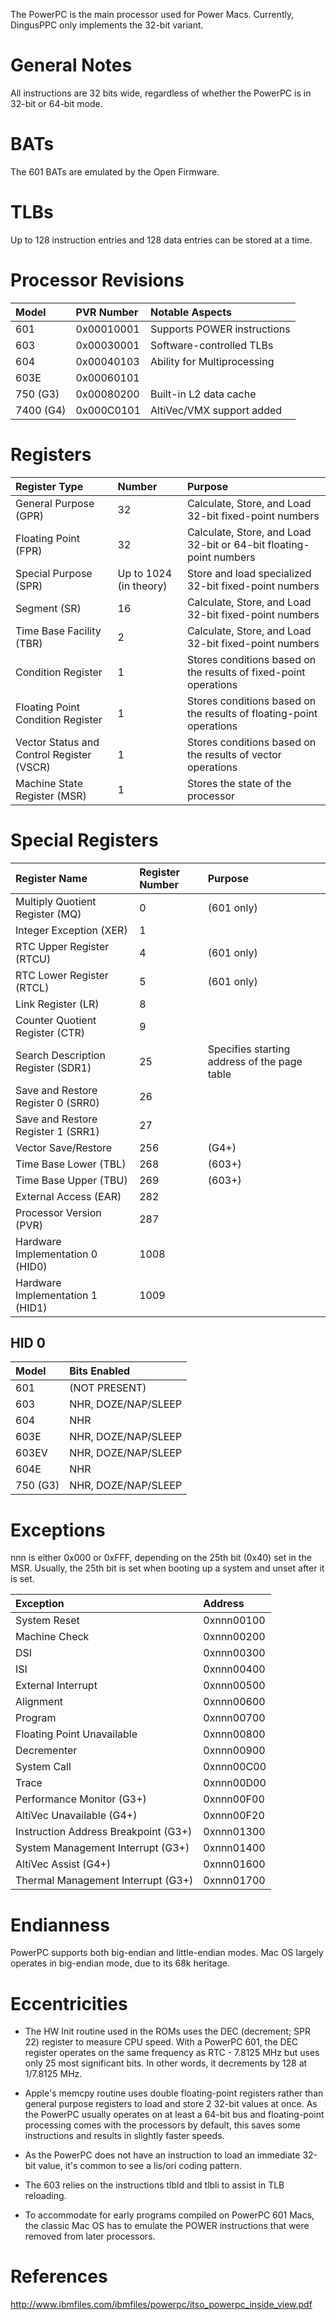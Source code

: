The PowerPC is the main processor used for Power Macs. Currently, DingusPPC only implements the 32-bit variant.

# General Notes

All instructions are 32 bits wide, regardless of whether the PowerPC is in 32-bit or 64-bit mode.

# BATs

The 601 BATs are emulated by the Open Firmware.

# TLBs

Up to 128 instruction entries and 128 data entries can be stored at a time.

# Processor Revisions

| Model         | PVR Number  | Notable Aspects             |
| :------------ | :---------- | :-------------------------- |
| 601           | 0x00010001  | Supports POWER instructions |
| 603           | 0x00030001  | Software-controlled TLBs    |
| 604           | 0x00040103  | Ability for Multiprocessing |
| 603E          | 0x00060101  |                             |
| 750 (G3)      | 0x00080200  | Built-in L2 data cache      |
| 7400 (G4)     | 0x000C0101  | AltiVec/VMX support added   |

# Registers

| Register Type                              | Number                 | Purpose                                                             |
| :----------------------------------------- | :--------------------- | :------------------------------------------------------------------ |
| General Purpose (GPR)                      | 32                     | Calculate, Store, and Load 32-bit fixed-point numbers               |
| Floating Point (FPR)                       | 32                     | Calculate, Store, and Load 32-bit or 64-bit floating-point numbers  |
| Special Purpose (SPR)                      | Up to 1024 (in theory) | Store and load specialized 32-bit fixed-point numbers               |
| Segment (SR)                               | 16                     | Calculate, Store, and Load 32-bit fixed-point numbers               |
| Time Base Facility (TBR)                   | 2                      | Calculate, Store, and Load 32-bit fixed-point numbers               |
| Condition Register                         | 1                      | Stores conditions based on the results of fixed-point operations    |
| Floating Point Condition Register          | 1                      | Stores conditions based on the results of floating-point operations |
| Vector Status and Control Register (VSCR)  | 1                      | Stores conditions based on the results of vector operations         |
| Machine State Register (MSR)               | 1                      | Stores the state of the processor                                   |


# Special Registers

| Register Name                     | Register Number      | Purpose                                               |
| :-------------------------------- | :------------------- | :---------------------------------------------------- |
| Multiply Quotient Register (MQ)   | 0                    | (601 only)                                            |
| Integer Exception (XER)           | 1                    |                                                       |
| RTC Upper Register (RTCU)         | 4                    | (601 only)                                            |
| RTC Lower Register (RTCL)         | 5                    | (601 only)                                            |
| Link Register (LR)                | 8                    |                                                       |
| Counter Quotient Register (CTR)   | 9                    |                                                       |
| Search Description Register (SDR1)| 25                   | Specifies starting address of the page table          |
| Save and Restore Register 0 (SRR0)| 26                   |                                                       |
| Save and Restore Register 1 (SRR1)| 27                   |                                                       |
| Vector Save/Restore               | 256                  | (G4+)                                                 |
| Time Base Lower (TBL)             | 268                  | (603+)                                                |
| Time Base Upper (TBU)             | 269                  | (603+)                                                |
| External Access (EAR)             | 282                  |                                                       |
| Processor Version (PVR)           | 287                  |                                                       |
| Hardware Implementation 0 (HID0)  | 1008                 |                                                       |
| Hardware Implementation 1 (HID1)  | 1009                 |                                                       |

## HID 0

| Model         | Bits Enabled        |
| :------------ | :------------------ |
| 601           | (NOT PRESENT)       |
| 603           | NHR, DOZE/NAP/SLEEP |
| 604           | NHR                 |
| 603E          | NHR, DOZE/NAP/SLEEP |
| 603EV         | NHR, DOZE/NAP/SLEEP |
| 604E          | NHR                 |
| 750 (G3)      | NHR, DOZE/NAP/SLEEP |

# Exceptions

nnn is either 0x000 or 0xFFF, depending on the 25th bit (0x40) set in the MSR. Usually, the 25th bit is set when booting up a system and unset after it is set.

| Exception                             | Address    |
| :------------------------------------ | :--------- |
| System Reset                          | 0xnnn00100 |
| Machine Check                         | 0xnnn00200 |
| DSI                                   | 0xnnn00300 |
| ISI                                   | 0xnnn00400 |
| External Interrupt                    | 0xnnn00500 |
| Alignment                             | 0xnnn00600 |
| Program                               | 0xnnn00700 |
| Floating Point Unavailable            | 0xnnn00800 |
| Decrementer                           | 0xnnn00900 |
| System Call                           | 0xnnn00C00 |
| Trace                                 | 0xnnn00D00 |
| Performance Monitor (G3+)             | 0xnnn00F00 |
| AltiVec Unavailable (G4+)             | 0xnnn00F20 |
| Instruction Address Breakpoint (G3+)  | 0xnnn01300 |
| System Management Interrupt (G3+)     | 0xnnn01400 |
| AltiVec Assist (G4+)                  | 0xnnn01600 |
| Thermal Management Interrupt (G3+)    | 0xnnn01700 |

# Endianness 

PowerPC supports both big-endian and little-endian modes. Mac OS largely operates in big-endian mode, due to its 68k heritage.

# Eccentricities

* The HW Init routine used in the ROMs uses the DEC (decrement; SPR 22) register to measure CPU speed. With a PowerPC 601, the DEC register operates on the same frequency as RTC - 7.8125 MHz but uses only 25 most significant bits. In other words, it decrements by 128 at 1/7.8125 MHz.

* Apple's memcpy routine uses double floating-point registers rather than general purpose registers to load and store 2 32-bit values at once. As the PowerPC usually operates on at least a 64-bit bus and floating-point processing comes with the processors by default, this saves some instructions and results in slightly faster speeds.

* As the PowerPC does not have an instruction to load an immediate 32-bit value, it's common to see a lis/ori coding pattern.

* The 603 relies on the instructions tlbld and tlbli to assist in TLB reloading.

* To accommodate for early programs compiled on PowerPC 601 Macs, the classic Mac OS has to emulate the POWER instructions that were removed from later processors.

# References

http://www.ibmfiles.com/ibmfiles/powerpc/itso_powerpc_inside_view.pdf

